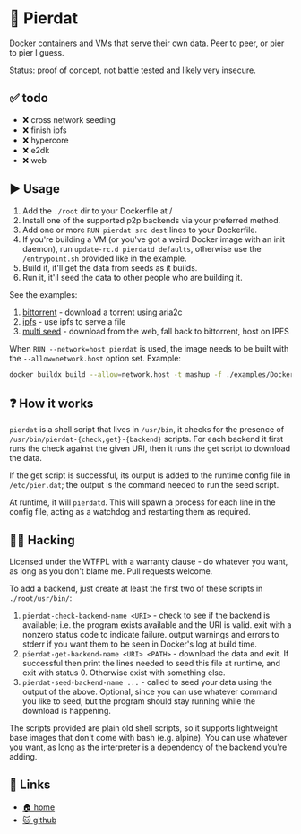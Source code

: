 # 🐳 Pierdat

Docker containers and VMs that serve their own data. Peer to peer, or pier to
pier I guess.

Status: proof of concept, not battle tested and likely very insecure.

## ✅ todo

* ❌ cross network seeding
* ❌ finish ipfs
* ❌ hypercore
* ❌ e2dk
* ❌ web

## ▶️  Usage

1. Add the `./root` dir to your Dockerfile at /
2. Install one of the supported p2p backends via your preferred method.
3. Add one or more `RUN pierdat src dest` lines to your Dockerfile.
4. If you're building a VM (or you've got a weird Docker image with an init
   daemon), run `update-rc.d pierdatd defaults`, otherwise use the
   `/entrypoint.sh` provided like in the example.
5. Build it, it'll get the data from seeds as it builds.
6. Run it, it'll seed the data to other people who are building it.

See the examples:

1. [bittorrent](https://github.com/bitplane/pierdat/tree/master/examples/Dockerfile-bittorrent) -
   download a torrent using aria2c
2. [ipfs](https://github.com/bitplane/pierdat/tree/master/examples/Dockerfile-ipfs) -
   use ipfs to serve a file
3. [multi seed](https://github.com/bitplane/pierdat/tree/master/examples/Dockerfile-multi) -
   download from the web, fall back to bittorrent, host on IPFS

When `RUN --network=host pierdat` is used, the image needs to be built with the
`--allow=network.host` option set. Example:

```sh
docker buildx build --allow=network.host -t mashup -f ./examples/Dockerfile-torrent .
```

## ❓ How it works

`pierdat` is a shell script that lives in `/usr/bin`, it checks for the presence
of `/usr/bin/pierdat-{check,get}-{backend}` scripts. For each backend it first
runs the check against the given URI, then it runs the get script to download
the data.

If the get script is successful, its output is added to the runtime config file
in `/etc/pier.dat`; the output is the command needed to run the seed script.

At runtime, it will `pierdatd`. This will spawn a process for each line in the
config file, acting as a watchdog and restarting them as required.

## 🧑‍💻 Hacking

Licensed under the WTFPL with a warranty clause - do whatever you want, as long
as you don't blame me. Pull requests welcome.

To add a backend, just create at least the first two of these scripts in
`./root/usr/bin/`:

1. `pierdat-check-backend-name <URI>` -
   check to see if the backend is available; i.e. the program exists available
   and the URI is valid. exit with a nonzero status code to indicate failure.
   output warnings and errors to stderr if you want them to be seen in Docker's
   log at build time.
2. `pierdat-get-backend-name <URI> <PATH>` - download the data and exit. If
   successful then print the lines needed to seed this file at runtime, and exit
   with status 0. Otherwise exist with something else.
3. `pierdat-seed-backend-name ...` - called to seed your data using the output
   of the above. Optional, since you can use whatever command you like to seed,
   but the program should stay running while the download is happening.

The scripts provided are plain old shell scripts, so it supports lightweight
base images that don't come with bash (e.g. alpine). You can use whatever you
want, as long as the interpreter is a dependency of the backend you're adding.

## 🔗 Links

* [🏠 home](https://bitplane.net/dev/sh/pierdat)
* [🐱 github](https://github.com/bitplane/pierdat)

